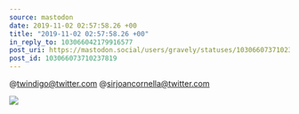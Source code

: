 ```yaml
---
source: mastodon
date: 2019-11-02 02:57:58.26 +00
title: "2019-11-02 02:57:58.26 +00"
in_reply_to: 103066042179916577
post_uri: https://mastodon.social/users/gravely/statuses/103066073710237819
post_id: 103066073710237819
---
```

@twindigo@twitter.com @sirjoancornella@twitter.com


![](/images/21173992.png)

